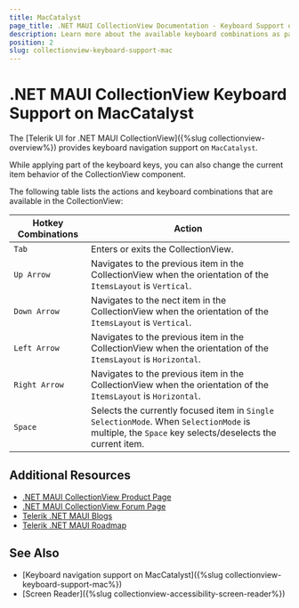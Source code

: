 ```yaml
---
title: MacCatalyst
page_title: .NET MAUI CollectionView Documentation - Keyboard Support on MacCatalyst
description: Learn more about the available keyboard combinations as part of the supported Telerik UI for .NET MAUI CollectionView accessibility standards.
position: 2
slug: collectionview-keyboard-support-mac
---
```


# .NET MAUI CollectionView Keyboard Support on MacCatalyst

The [Telerik UI for .NET MAUI CollectionView]({%slug collectionview-overview%}) provides keyboard navigation support on `MacCatalyst`.

While applying part of the keyboard keys, you can also change the current item behavior of the CollectionView component.

The following table lists the actions and keyboard combinations that are available in the CollectionView:

| Hotkey Combinations  | Action |
| -------------------- | ------ |
| `Tab` | Enters or exits the CollectionView. |
| `Up Arrow` | Navigates to the previous item in the CollectionView when the orientation of the `ItemsLayout` is `Vertical`. |
| `Down Arrow` | Navigates to the nect item in the CollectionView when the orientation of the `ItemsLayout` is `Vertical`. |
| `Left Arrow` | Navigates to the previous item in the CollectionView when the orientation of the `ItemsLayout` is `Horizontal`. |
| `Right Arrow` | Navigates to the previous item in the CollectionView when the orientation of the `ItemsLayout` is `Horizontal`. |
| `Space` | Selects the currently focused item in `Single` `SelectionMode`. When `SelectionMode` is multiple, the `Space` key selects/deselects the current item. |

## Additional Resources

- [.NET MAUI CollectionView Product Page](https://www.telerik.com/maui-ui/collectionview)
- [.NET MAUI CollectionView Forum Page](https://www.telerik.com/forums/maui?tagId=1829)
- [Telerik .NET MAUI Blogs](https://www.telerik.com/blogs/mobile-net-maui)
- [Telerik .NET MAUI Roadmap](https://www.telerik.com/support/whats-new/maui-ui/roadmap)

## See Also

- [Keyboard navigation support on MacCatalyst]({%slug collectionview-keyboard-support-mac%})
- [Screen Reader]({%slug collectionview-accessibility-screen-reader%})